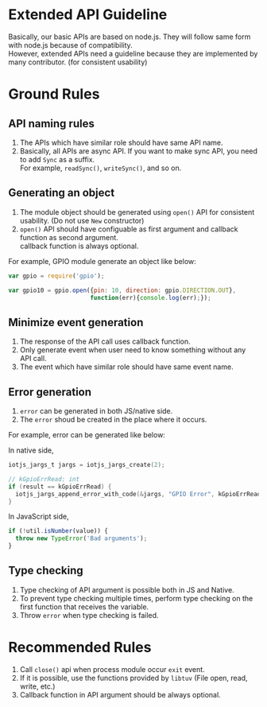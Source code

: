 Extended API Guideline
======================

Basically, our basic APIs are based on node.js. They will follow same form with node.js because of compatibility.<br>
However, extended APIs need a guideline because they are implemented by many contributor. (for consistent usability)


# Ground Rules

## API naming rules
1. The APIs which have similar role should have same API name. 
2. Basically, all APIs are async API. If you want to make sync API, you need to add `Sync` as a suffix.<br>For example, `readSync()`, `writeSync()`, and so on.

## Generating an object 
1. The module object should be generated using `open()` API for consistent usability. (Do not use `New` constructor)
2. `open()` API should have configuable as first argument and callback function as second argument.<br>callback function is always optional.

For example, GPIO module generate an object like below:
```javascript
var gpio = require('gpio');

var gpio10 = gpio.open({pin: 10, direction: gpio.DIRECTION.OUT}, 
                       function(err){console.log(err);});
```

## Minimize event generation
1. The response of the API call uses callback function.
2. Only generate event when user need to know something without any API call.
3. The event which have similar role should have same event name.

## Error generation
1. `error` can be generated in both JS/native side.
2. The `error` shoud be created in the place where it occurs.

For example, error can be generated like below:

In native side,
```c
iotjs_jargs_t jargs = iotjs_jargs_create(2);

// kGpioErrRead: int
if (result == kGpioErrRead) {
  iotjs_jargs_append_error_with_code(&jargs, "GPIO Error", kGpioErrRead);
}
```

In JavaScript side,
```javascript
if (!util.isNumber(value)) {
  throw new TypeError('Bad arguments');
}
```

## Type checking
1. Type checking of API argument is possible both in JS and Native.
2. To prevent type checking multiple times, perform type checking on the first function that receives the variable.
3. Throw `error` when type checking is failed.


# Recommended Rules
1. Call `close()` api when process module occur `exit` event.
2. If it is possible, use the functions provided by `libtuv` (File open, read, write, etc.)
3. Callback function in API argument should be always optional.
